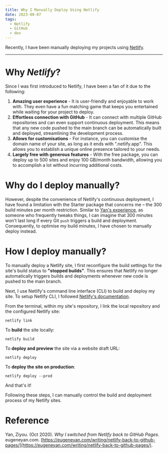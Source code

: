 ```yaml
---
title: Why I Manually Deploy Using Netlify
date: 2023-08-07
tags:
  - Netlify
  - GitHub
  - dev
---
```


Recently, I have been manually deploying my projects using [Netlify](https://www.netlify.com/).

---

# Why _Netlify_?

Since I was first introduced to Netlify, I have been a fan of it due to the following:

1. **Amazing user experience** - It is user-friendly and enjoyable to work with. They even have a fun matching game that keeps you entertained while waiting for your project to deploy.
2. **Effortless connection with GitHub** - It can connect with multiple GitHub repositories and can even support continuous deployment. This means that any new code pushed to the main branch can be automatically built and deployed, streamlining the development process.
3. **Allows for customisations** - For instance, you can customise the domain name of your site, as long as it ends with ".netlify.app". This allows you to establish a unique online presence tailored to your needs.
4. **Largely free with generous features** - With the free package, you can deploy up to 500 sites and enjoy 100 GB/month bandwidth, allowing you to accomplish a lot without incurring additional costs.

# Why do I deploy manually?

However, despite the convenience of Netlify's continuous deployment, I have found a limitation with the Starter package that concerns me – the 300 build minutes per month restriction. Similar to [Yan's experience](https://eugeneyan.com/writing/netlify-back-to-github-pages/), as someone who frequently tweaks things, I can imagine that 300 minutes won't last long if every Git `push` triggers a build and deployment. Consequently, to optimise my build minutes, I have chosen to manually deploy instead.

# How I deploy manually?

To manually deploy a Netlify site, I first reconfigure the build settings for the site's build status to **"stopped builds"**. This ensures that Netlify no longer automatically triggers builds and deployments whenever new code is pushed to the main branch.

Next, I use Netlify's command line interface (CLI) to build and deploy my site. To setup Netlify CLI, I followed [Netlify's documentation](https://docs.netlify.com/cli/get-started/).

From the terminal, within my site's repository, I link the local repository and the configured Netlify site:

```shell
netlify link
```

To **build** the site locally:

```shell
netlify build
```

To **deploy and preview** the site via a website draft URL:

```shell
netlify deploy
```

To **deploy the site on production**:

```shell
netlify deploy --prod
```

And that's it!

Following these steps, I can manually control the build and deployment process of my Netlify sites.

# Reference

Yan, Ziyou. (Oct 2020). _Why I switched from Netlify back to GitHub Pages._ eugeneyan.com. [https://eugeneyan.com/writing/netlify-back-to-github-pages/](https://eugeneyan.com/writing/netlify-back-to-github-pages/).

